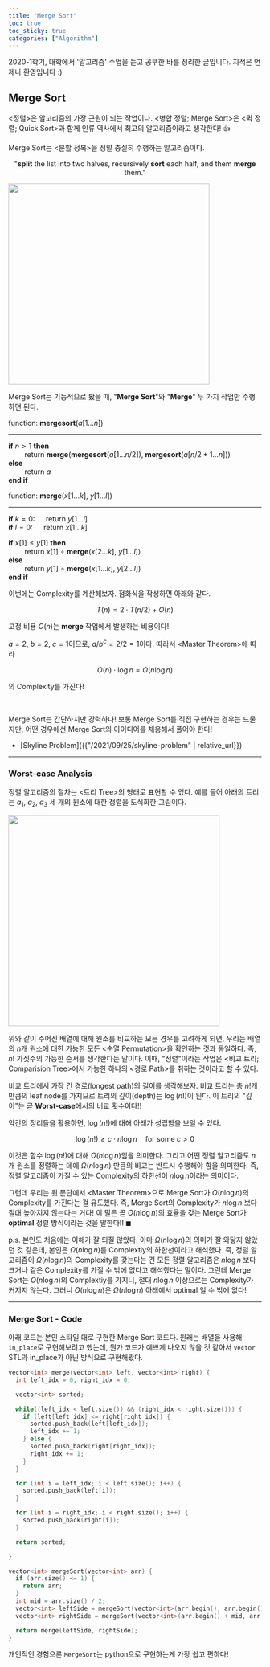 ```yaml
---
title: "Merge Sort"
toc: true
toc_sticky: true
categories: ["Algorithm"]
---
```


2020-1학기, 대학에서 '알고리즘' 수업을 듣고 공부한 바를 정리한 글입니다. 지적은 언제나 환영입니다 :)

## Merge Sort

\<정렬\>은 알고리즘의 가장 근원이 되는 작업이다. \<병합 정렬; Merge Sort\>은 \<퀵 정렬; Quick Sort\>과 함께 인류 역사에서 최고의 알고리즘이라고 생각한다! 👍

Merge Sort는 \<분할 정복\>을 정말 충실히 수행하는 알고리즘이다.

<div style="text-align: center;" markdown="1">

"**split** the list into two halves, recursively **sort** each half, and them **merge** them."

</div>

<div class="img-wrapper">
  <img src="{{ "/images/computer-science/algorithm/merge-sort-1.jpg" | relative_url }}" width="400px">
</div>

Merge Sort는 기능적으로 봤을 때, "**Merge Sort**"와 "**Merge**" 두 가지 작업만 수행하면 된다.

<div class="math-statement" markdown="1">

function: **mergesort**($a[1...n]$)

<hr/>

**if** $n > 1$ **then**<br/>
&emsp;&emsp; return **merge**(**mergesort**($a[1 ... n/2]$), **mergesort**($a[n/2+1 ... n]$))<br/>
**else**<br/>
&emsp;&emsp; return $a$<br/>
**end if**

</div>

<div class="math-statement" markdown="1">

function: **merge**($x[1...k]$, $y[1...l]$)

<hr/>

**if** $k=0$: &emsp; return $y[1...l]$<br/>
**if** $l=0$: &emsp; return $x[1...k]$

**if** $x[1] \le y[1]$ **then**<br/>
&emsp;&emsp; return $x[1]$ $\circ$ **merge**($x[2...k]$, $y[1...l]$)<br/>
**else** <br/>
&emsp;&emsp; return $y[1]$ $\circ$ **merge**($x[1...k]$, $y[2...l]$)<br/>
**end if**

</div>

이번에는 Complexity를 계산해보자. 점화식을 작성하면 아래와 같다.

$$
T(n) = 2 \cdot T(n/2) + O(n)
$$

고정 비용 $O(n)$는 **merge** 작업에서 발생하는 비용이다!

$a=2$, $b=2$, $c=1$이므로, $a/b^c = 2/2 = 1$이다. 따라서 \<Master Theorem\>에 따라

$$
O(n) \cdot \log n = O(n \log n)
$$

의 Complexity를 가진다!

<br/>

Merge Sort는 간단하지만 강력하다! 보통 Merge Sort를 직접 구현하는 경우는 드물지만, 어떤 경우에선 Merge Sort의 아이디어를 채용해서 풀어야 한다!

- [Skyline Problem]({{"/2021/09/25/skyline-problem" | relative_url}})

<hr/>

### Worst-case Analysis

정렬 알고리즘의 절차는 \<트리 Tree\>의 형태로 표현할 수 있다. 예를 들어 아래의 트리는 $a_1$, $a_2$, $a_3$ 세 개의 원소에 대한 정렬을 도식화한 그림이다.

<div class="img-wrapper">
  <img src="{{ "/images/computer-science/algorithm/merge-sort-2.jpg" | relative_url }}" width="420px">
</div>

위와 같이 주어진 배열에 대해 원소를 비교하는 모든 경우를 고려하게 되면, 우리는 배열의 $n$개 원소에 대한 가능한 모든 \<순열 Permutation\>을 확인하는 것과 동일하다. 즉, $n!$ 가짓수의 가능한 순서를 생각한다는 말이다. 이때, "정렬"이라는 작업은 \<비교 트리; Comparision Tree\>에서 가능한 하나의 \<경로 Path\>를 취하는 것이라고 할 수 있다.

비교 트리에서 가장 긴 경로(longest path)의 길이를 생각해보자. 비교 트리는 총 $n!$개 만큼의 leaf node를 가지므로 트리의 깊이(depth)는 $\log {(n!)}$이 된다. 이 트리의 "깊이"는 곧 **Worst-case**에서의 비교 횟수이다!!

약간의 정리들을 활용하면, $\log {(n!)}$에 대해 아래가 성립함을 보일 수 있다.

$$
\log {(n!)} \ge c \cdot n \log n \quad \textrm{for some} \; c > 0
$$

이것은 함수 $\log {(n!)}$에 대해 $\Omega \left( n \log {n} \right)$임을 의미한다. 그리고 어떤 정렬 알고리즘도 $n$개 원소를 정렬하는 데에 $\Omega (n \log {n})$ 만큼의 비교는 반드시 수행해야 함을 의미한다. 즉, 정렬 알고리즘이 가질 수 있는 Complexity의 하한선이 $n \log {n}$이라는 의미이다.

그런데 우리는 윗 문단에서 \<Master Theorem\>으로 Merge Sort가 $O(n \log {n})$의 Complexity를 가진다는 걸 유도했다. 즉, Merge Sort의 Complexity가 $n \log {n}$ 보다 절대 높아지지 않는다는 거다! 이 말은 <span class="half_HL">곧 $O(n \log {n})$의 효율을 갖는 Merge Sort가 **optimal** 정렬 방식</span>이라는 것을 말한다!! $\blacksquare$

p.s. 본인도 처음에는 이해가 잘 되질 않았다. 아마 $\Omega (n \log {n})$의 의미가 잘 와닿지 않았던 것 같은데, 본인은 $\Omega (n \log {n})$를 Complextiy의 하한선이라고 해석했다. 즉, 정렬 알고리즘이 $\Omega (n \log {n})$의 Complexity를 갖는다는 건 모든 정렬 알고리즘은 $n \log {n}$ 보다 크거나 같은 Complexity를 가질 수 밖에 없다고 해석했다는 말이다. 그런데 Merge Sort는 $O(n \log {n})$의 Complextiy를 가지니, 절대 $n \log {n}$ 이상으로는 Complexity가 커지지 않는다. 그러니 $O(n \log {n)}$은 $\Omega(n \log {n)}$ 아래에서 optimal 일 수 밖에 없다!

<hr/>

### Merge Sort - Code

아래 코드는 본인 스타일 대로 구현한 Merge Sort 코드다. 원래는 배열을 사용해 `in_place`로 구현해보려고 했는데, 뭔가 코드가 예쁘게 나오지 않을 것 같아서 `vector` STL과 in_place가 아닌 방식으로 구현해봤다.

``` cpp
vector<int> merge(vector<int> left, vector<int> right) {
  int left_idx = 0, right_idx = 0;

  vector<int> sorted;

  while((left_idx < left.size()) && (right_idx < right.size())) {
    if (left[left_idx] <= right[right_idx]) {
      sorted.push_back(left[left_idx]);
      left_idx += 1;
    } else {
      sorted.push_back(right[right_idx]);
      right_idx += 1;
    }
  }

  for (int i = left_idx; i < left.size(); i++) {
    sorted.push_back(left[i]);
  }

  for (int i = right_idx; i < right.size(); i++) {
    sorted.push_back(right[i]);
  }

  return sorted;

}

vector<int> mergeSort(vector<int> arr) {
  if (arr.size() <= 1) {
    return arr;
  }
  int mid = arr.size() / 2;
  vector<int> leftSide = mergeSort(vector<int>(arr.begin(), arr.begin() + mid));
  vector<int> rightSide = mergeSort(vector<int>(arr.begin() + mid, arr.end()));

  return merge(leftSide, rightSide);
}
```

개인적인 경험으론 `MergeSort`는 python으로 구현하는게 가장 쉽고 편하다!